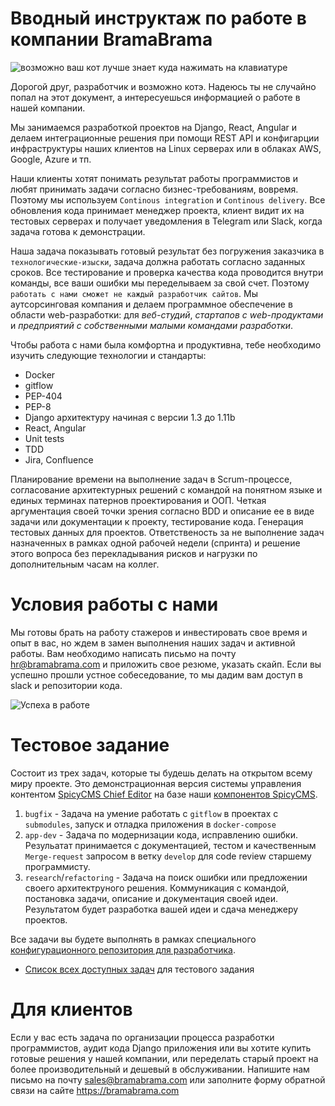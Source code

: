 # Вводный инструктаж по работе в компании BramaBrama

![возможно ваш кот лучше знает куда нажимать на клавиатуре](https://02varvara.files.wordpress.com/2011/06/01-cat-at-the-computer-keyboard.jpg)

Дорогой друг, разработчик и возможно котэ.
Надеюсь ты не случайно попал на этот документ, а интересуешься информацией о работе в нашей компании.

Мы занимаемся разработкой проектов на Django, React, Angular и делаем интеграционные решения при помощи REST API и конфигарции 
инфраструктуры наших клиентов на Linux серверах или в облаках AWS, Google, Azure и тп. 

Наши клиенты хотят понимать результат работы программистов и любят принимать задачи согласно бизнес-требованиям, вовремя. Поэтому мы используем ``Continous integration`` и ``Continous delivery``. Все обновления кода принимает менеджер проекта, клиент видит их на тестовых серверах и получает уведомления в Telegram или Slack, когда задача готова к демонстрации. 

Наша задача показывать готовый результат без погружения заказчика в ``технологические-изыски``, задача должна работать согласно заданных сроков. Все тестирование и проверка качества кода проводится внутри команды, все ваши ошибки мы переделываем за свой счет. Поэтому ``работать с нами сможет не каждый разработчик сайтов``. Мы аутсорсинговая компания и делаем программное обеспечение в области web-разработки: для *веб-студий*, *стартапов с web-продуктами* и *предприятий с собственными малыми командами разработки*.

Чтобы работа с нами была комфортна и продуктивна, тебе необходимо изучить следующие технологии и стандарты:

- Docker
- gitflow
- PEP-404
- PEP-8
- Django архитектуру начиная с версии 1.3 до 1.11b
- React, Angular
- Unit tests
- TDD
- Jira, Confluence

Планирование времени на выполнение задач в Scrum-процессе, согласование архитектурных решений с командой на понятном языке и единых терминах патернов проектирования и ООП. Четкая аргументация своей точки зрения согласно BDD и описание ее в виде задачи или документации к проекту, тестирование кода. Генерация тестовых  данных для проектов. Ответственость за не выполнение задач назначенных в рамках одной рабочей недели (спринта) и решение этого вопроса без перекладывания рисков и нагрузки по дополнительным часам на коллег. 

# Условия работы с нами

Мы готовы брать на работу стажеров и инвестировать свое время и опыт в вас, но ждем в замен выполнения наших задач и активной работы.
Вам необходимо написать письмо на почту hr@bramabrama.com и приложить свое резюме, указать скайп. Если вы успешно прошли устное собеседование, то мы дадим вам доступ в slack и репозитории кода.

![Успеха в работе](https://www.stihi.ru/photos/prosvettlennyi.jpg)

# Тестовое задание

Состоит из трех задач, которые ты будешь делать на открытом всему миру проекте. Это демонстрационная версия системы управления контентом [SpicyCMS Chief Editor](https://gitlab.com/spicycms.com/cms.chiefeditor) на базе наши [компонентов SpicyCMS](https://github.com/spicycms). 

1) ``bugfix`` - Задача на умение работать с ``gitflow`` в проектах с ``submodules``, запуск и отладка приложения в ``docker-compose``
2) ``app-dev`` - Задача по модернизации кода, исправлению ошибки. Резульатат принимается с документацией, тестом и качественным ``Merge-request`` запросом в ветку ``develop`` для code review старшему программисту.
3) ``research``/``refactoring`` - Задача на поиск ошибки или предложении своего архитектруного решения. Коммуникация с командой, постановка задачи, описание и документация своей идеи. Результатом будет разработка вашей идеи и сдача менеджеру проектов.

Все задачи вы будете выполнять в рамках специального [конфигурационного репозитория для разработчика](https://gitlab.com/spicycms.com/dev-SpicyCMS_Chief_Editor).

- [Список всех доступных задач](https://gitlab.com/spicycms.com/cms.chiefeditor/issues) для тестового задания 

# Для клиентов

Если у вас есть задача по организации процесса разработки программистов, аудит кода Django приложения или вы хотите купить
готовые решения у нашей компании, или переделать старый проект на более производительный и дешевый в обслуживании. Напишите нам письмо на почту sales@bramabrama.com или заполните форму обратной связи на сайте https://bramabrama.com

